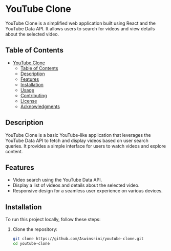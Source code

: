 # YouTube Clone

YouTube Clone is a simplified web application built using React and the YouTube Data API. It allows users to search for videos and view details about the selected video.

## Table of Contents

- [YouTube Clone](#youtube-clone)
  - [Table of Contents](#table-of-contents)
  - [Description](#description)
  - [Features](#features)
  - [Installation](#installation)
  - [Usage](#usage)
  - [Contributing](#contributing)
  - [License](#license)
  - [Acknowledgments](#acknowledgments)

## Description

YouTube Clone is a basic YouTube-like application that leverages the YouTube Data API to fetch and display videos based on user search queries. It provides a simple interface for users to watch videos and explore content.

## Features

- Video search using the YouTube Data API.
- Display a list of videos and details about the selected video.
- Responsive design for a seamless user experience on various devices.

## Installation

To run this project locally, follow these steps:

1. Clone the repository:

   ```bash
   git clone https://github.com/Aswinsrini/youtube-clone.git
   cd youtube-clone

